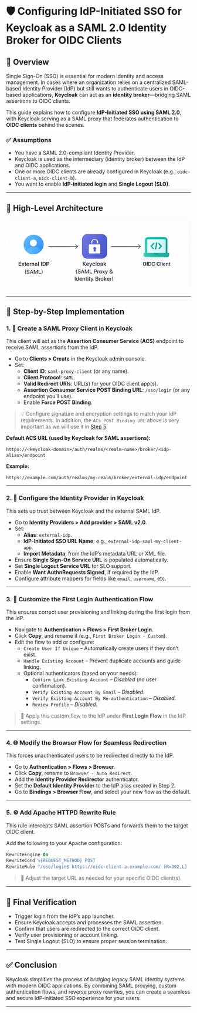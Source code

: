 # 🛡️ Configuring IdP-Initiated SSO for Keycloak as a SAML 2.0 Identity Broker for OIDC Clients

## 📌 Overview

Single Sign-On (SSO) is essential for modern identity and access management. In cases where an organization relies on a centralized SAML-based Identity Provider (IdP) but still wants to authenticate users in OIDC-based applications, **Keycloak** can act as an **identity broker**—bridging SAML assertions to OIDC clients.

This guide explains how to configure **IdP-Initiated SSO using SAML 2.0**, with Keycloak serving as a SAML proxy that federates authentication to **OIDC clients** behind the scenes.

### ✅ Assumptions

- You have a SAML 2.0-compliant Identity Provider.
- Keycloak is used as the intermediary (identity broker) between the IdP and OIDC applications.
- One or more OIDC clients are already configured in Keycloak (e.g., `oidc-client-a`, `oidc-client-b`).
- You want to enable **IdP-initiated login** and **Single Logout (SLO)**.

---

## 🧱 High-Level Architecture

![SSO Architecture Diagram](https://github.com/Tinsae-Tadesse/IdP-Initiated-SSO/blob/main/Architecture.png?raw=true)

---

## 🔧 Step-by-Step Implementation

### 1. 🧩 Create a SAML Proxy Client in Keycloak

This client will act as the **Assertion Consumer Service (ACS)** endpoint to receive SAML assertions from the IdP.

- Go to **Clients > Create** in the Keycloak admin console.
- Set:
  - **Client ID**: `saml-proxy-client` (or any name).
  - **Client Protocol**: `SAML`.
  - **Valid Redirect URIs**: URL(s) for your OIDC client app(s).
  - **Assertion Consumer Service POST Binding URL**: `/sso/login` (or any endpoint you’ll use).
  - Enable **Force POST Binding**.

> 💡 Configure signature and encryption settings to match your IdP requirements. In addition, the `ACS POST Binding URL` above is very important as we will use it in [Step 5](#5-%EF%B8%8F-add-apache-httpd-rewrite-rule).

**Default ACS URL (used by Keycloak for SAML assertions):**
```
https://<keycloak-domain>/auth/realms/<realm-name>/broker/<idp-alias>/endpoint
```
**Example:**
```
https://example.com/auth/realms/my-realm/broker/external-idp/endpoint
```

---

### 2. 🔗 Configure the Identity Provider in Keycloak

This sets up trust between Keycloak and the external SAML IdP.

- Go to **Identity Providers > Add provider > SAML v2.0**.
- Set:
  - **Alias**: `external-idp`.
  - **IdP-Initiated SSO URL Name**: e.g., `external-idp-saml-my-client-app`.
  - **Import Metadata**: from the IdP’s metadata URL or XML file.
- Ensure **Single Sign-On Service URL** is populated automatically.
- Set **Single Logout Service URL** for SLO support.
- Enable **Want AuthnRequests Signed**, if required by the IdP.
- Configure attribute mappers for fields like `email`, `username`, etc.

---

### 3. 🧠 Customize the First Login Authentication Flow

This ensures correct user provisioning and linking during the first login from the IdP.

- Navigate to **Authentication > Flows > First Broker Login**.
- Click **Copy**, and rename it (e.g., `First Broker Login - Custom`).
- Edit the flow to add or configure:
  - `Create User If Unique` – Automatically create users if they don’t exist.
  - `Handle Existing Account` – Prevent duplicate accounts and guide linking.
  - Optional authenticators (based on your needs):
    - `Confirm Link Existing Account` – *Disabled* (no user confirmation).
    - `Verify Existing Account By Email` – *Disabled*.
    - `Verify Existing Account By Re-authentication` – *Disabled*.
    - `Review Profile` – *Disabled*.

> 🧭 Apply this custom flow to the IdP under **First Login Flow** in the IdP settings.

---

### 4. 🌐 Modify the Browser Flow for Seamless Redirection

This forces unauthenticated users to be redirected directly to the IdP.

- Go to **Authentication > Flows > Browser**.
- Click **Copy**, rename to `Browser - Auto Redirect`.
- Add the **Identity Provider Redirector** authenticator.
- Set the **Default Identity Provider** to the IdP alias created in Step 2.
- Go to **Bindings > Browser Flow**, and select your new flow as the default.

---

### 5. ⚙️ Add Apache HTTPD Rewrite Rule

This rule intercepts SAML assertion POSTs and forwards them to the target OIDC client.

Add the following to your Apache configuration:

```apache
RewriteEngine On
RewriteCond %{REQUEST_METHOD} POST
RewriteRule ^/sso/login$ https://oidc-client-a.example.com/ [R=302,L]
```

> 🔁 Adjust the target URL as needed for your specific OIDC client(s).

---

## 🧪 Final Verification

- Trigger login from the IdP’s app launcher.
- Ensure Keycloak accepts and processes the SAML assertion.
- Confirm that users are redirected to the correct OIDC client.
- Verify user provisioning or account linking.
- Test Single Logout (SLO) to ensure proper session termination.

---

## ✅ Conclusion

Keycloak simplifies the process of bridging legacy SAML identity systems with modern OIDC applications. By combining SAML proxying, custom authentication flows, and reverse proxy rewrites, you can create a seamless and secure IdP-initiated SSO experience for your users.

---
